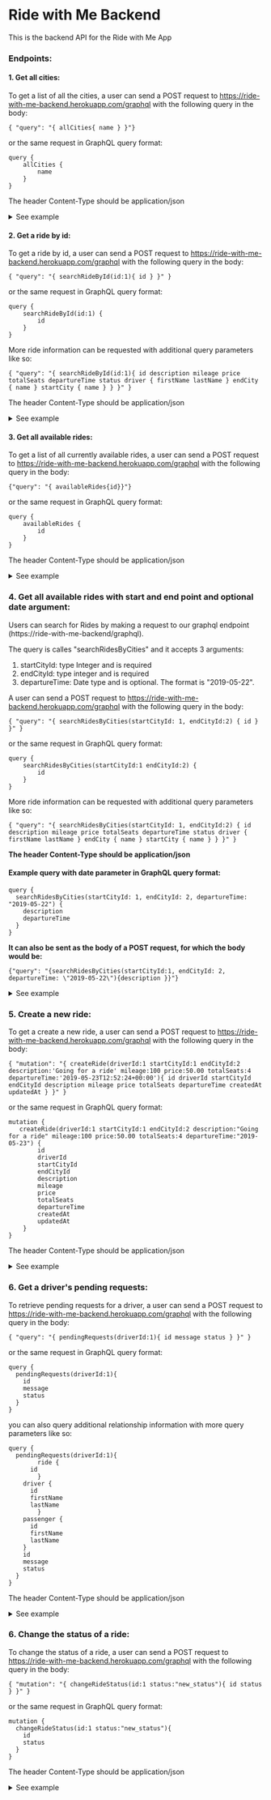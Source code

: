 # Ride with Me Backend

This is the backend API for the Ride with Me App

### Endpoints: ####

#### 1. Get all cities: ####

To get a list of all the cities, a user can send a POST request to
    https://ride-with-me-backend.herokuapp.com/graphql with the following query in the body:
```
{ "query": "{ allCities{ name } }"}
```

or the same request in GraphQL query format:
```
query {
    allCities {
        name
    }
}
```

The header Content-Type should be application/json

<details>
  <summary>See example</summary>

```javascript
fetch('https://ride-with-me-backend.herokuapp.com/graphql', {
            method: "POST",
            headers: {
              'Content-Type': 'application/json'
            },
            body: JSON.stringify({ "query": "{ allCities{ name }" })
          })
        .then(function(response) {
            if (response.status >= 400) {
                throw new Error("Bad response from server");
            }
            return response.json();
        })
```

Example of the payload you should get:

```

{
    "data": {
        "allCities": [
            {
                "name": "Prairie Ridge, WA"
            },
            {
                "name": "Edison, WA"
            },
            {
                "name": "Packwood, WA"
            },
            {
                "name": "Wautauga Beach, WA"
            },
            {
                "name": "Harper, WA"
            },
            {
                "name": "Telma, WA"
            }
            ]
            ...
```
</details>

#### 2. Get a ride by id: ####

To get a ride by id, a user can send a POST request to
    https://ride-with-me-backend.herokuapp.com/graphql with the following query in the body:
```
{ "query": "{ searchRideById(id:1){ id } }" }
```

or the same request in GraphQL query format:
```
query {
    searchRideById(id:1) {
        id
    }
}
```

More ride information can be requested with additional query parameters like so:

```
{ "query": "{ searchRideById(id:1){ id description mileage price totalSeats departureTime status driver { firstName lastName } endCity { name } startCity { name } } }" }
```
The header Content-Type should be application/json

<details>
  <summary>See example</summary>

```
{
  "data": {
    "searchRideById": [
      {
        "id": "1"
      }
    ]
  }
}
```
</details>

#### 3. Get all available rides: ####

To get a list of all currently available rides, a user can send a POST request to
    https://ride-with-me-backend.herokuapp.com/graphql with the following query in the body:
```
{"query": "{ availableRides{id}}"}
```

or the same request in GraphQL query format:
```
query {
    availableRides {
        id
    }
}
```
The header Content-Type should be application/json

<details>
  <summary>See example</summary>

```
{
    "data": {
        "searchRidesByCities": [
            {
                "id": "1"
            },
            {
                "id": "3"
            },
            {
                "id": "4"
            },
            {
                "id": "5"
            },
            {
                "id": "6"
            },
            {
                "id": "7"
            }
        ]
    }
}
```
</details>

### 4. Get all available rides with start and end point and optional date argument: ####

Users can search for Rides by making a request to our graphql endpoint (https://ride-with-me-backend/graphql).

The query is calles "searchRidesByCities" and it accepts 3 arguments:
1. startCityId: type Integer and is required
2. endCityId: type integer and is required
3. departureTime: Date type and is optional. The format is "2019-05-22".

A user can send a POST request to https://ride-with-me-backend.herokuapp.com/graphql with the following query in the body:
```
{ "query": "{ searchRidesByCities(startCityId: 1, endCityId:2) { id } }" }
```

or the same request in GraphQL query format:
```
query {
    searchRidesByCities(startCityId:1 endCityId:2) {
        id
    }
}
```

More ride information can be requested with additional query parameters like so:
```
{ "query": "{ searchRidesByCities(startCityId: 1, endCityId:2) { id description mileage price totalSeats departureTime status driver { firstName lastName } endCity { name } startCity { name } } }" }
```
**The header Content-Type should be application/json**

#### Example query with date parameter in GraphQL query format: ####

```
query {
  searchRidesByCities(startCityId: 1, endCityId: 2, departureTime: "2019-05-22") {
    description
    departureTime
  }
}

```

**It can also be sent as the body of a POST request, for which the body would be:**

```
{"query": "{searchRidesByCities(startCityId:1, endCityId: 2, departureTime: \"2019-05-22\"){description }}"}

```

<details>
  <summary>See example</summary>

#### Example of payload ####
```
{
    "data": {
        "searchByCities": [
            {
                "id": "11",
                "description": "Taking a trip",
                "mileage": 15,
                "price": 5,
                "totalSeats": 1,
                "departureTime": "2019-05-22",
                "status": "available",
                "driver": {
                    "firstName": "Leonardo",
                    "lastName": "DiCaprio"
                },
                "endCity": {
                    "name": "Golden, CO"
                },
                "startCity": {
                    "name": "Denver, CO"
                }
            },
            {
                "id": "1",
                "description": "Looking for two passengers",
                "mileage": 15,
                "price": 5,
                "totalSeats": 2,
                "departureTime": "2019-05-23",
                "status": "available",
                "driver": {
                    "firstName": "Johnny",
                    "lastName": "Depp"
                },
                "endCity": {
                    "name": "Golden, CO"
                },
                "startCity": {
                    "name": "Denver, CO"
                }
            }
        ]
    }
}
```





### Getting the associations of a ride ###

You can also get that ride's associated objects, that is:
- its driver
- startCity
- endCity
- passengers

To get the passengers of a ride, you need to first query the ridePassengerSet for that particular ride and then specify the passenger attribute and the attributes for that passenger that you want back

Post request body of getting associated passengers:

```
{"query": "{searchRidesByCities(startCityId:1, endCityId: 2){description driver {firstName} ridepassengerSet {passenger {firstName}}}}"}
```

### Example of a query on GraphiQL:  ###

<img width="1416" alt="Screen Shot 2019-05-23 at 8 33 41 PM" src="https://user-images.githubusercontent.com/13354855/58298804-19098280-7d9a-11e9-9a5c-b399b86915e4.png">







</details>

### 5. Create a new ride: ####

To get a create a new ride, a user can send a POST request to
    https://ride-with-me-backend.herokuapp.com/graphql with the following query in the body:
```
{ "mutation": "{ createRide(driverId:1 startCityId:1 endCityId:2 description:'Going for a ride' mileage:100 price:50.00 totalSeats:4 departureTime:'2019-05-23T12:52:24+00:00'){ id driverId startCityId endCityId description mileage price totalSeats departureTime createdAt updatedAt } }" }
```

or the same request in GraphQL query format:
```
mutation {
   createRide(driverId:1 startCityId:1 endCityId:2 description:"Going for a ride" mileage:100 price:50.00 totalSeats:4 departureTime:"2019-05-23") {
        id
        driverId
        startCityId
        endCityId
        description
        mileage
        price
        totalSeats
        departureTime
        createdAt
        updatedAt
    }
}
```
The header Content-Type should be application/json

<details>
  <summary>See example</summary>


```
{
  "data": {
    "createRide": {
      "id": 21,
      "driverId": 1,
      "startCityId": 1,
      "endCityId": 2,
      "description": "Going for a ride",
      "mileage": 100,
      "price": 50,
      "totalSeats": 4,
      "departureTime": "2019-05-23T12:52:24+00:00",
      "createdAt": "2019-05-23T13:31:07.369635+00:00",
      "updatedAt": "2019-05-23T13:31:07.369710+00:00"
    }
  }
}
```
</details>

### 6. Get a driver's pending requests: ####

To retrieve pending requests for a driver, a user can send a POST request to
    https://ride-with-me-backend.herokuapp.com/graphql with the following query in the body:
```
{ "query": "{ pendingRequests(driverId:1){ id message status } }" }
```

or the same request in GraphQL query format:
```
query {
  pendingRequests(driverId:1){
    id
    message
    status
  }
}
```

you can also query additional relationship information with more query parameters like so:

```
query {
  pendingRequests(driverId:1){
		ride {
      id
		}
    driver {
      id
      firstName
      lastName
		}
    passenger {
      id
      firstName
      lastName
    }
    id
    message
    status
  }
}
```
The header Content-Type should be application/json

<details>
  <summary>See example</summary>


```
{
  "data": {
    "pendingRequests": [
      {
        "ride": {
          "id": "1"
        },
        "driver": {
          "id": "1",
          "firstName": "Johnny",
          "lastName": "Depp"
        },
        "passenger": {
          "id": "3",
          "firstName": "Jim",
          "lastName": "Carey"
        },
        "id": "2",
        "message": "Room for one more?",
        "status": "pending"
      }
    ]
  }
}
```
</details>

### 6. Change the status of a ride: ####

To change the status of a ride, a user can send a POST request to
    https://ride-with-me-backend.herokuapp.com/graphql with the following query in the body:
```
{ "mutation": "{ changeRideStatus(id:1 status:"new_status"){ id status } }" }
```

or the same request in GraphQL query format:
```
mutation {
  changeRideStatus(id:1 status:"new_status"){
    id
    status
  }
}
```

The header Content-Type should be application/json

<details>
  <summary>See example</summary>


```
{
  "data": {
    "changeRideStatus": {
      "id": 1,
      "status": "new_status"
    }
  }
}
```
</details>
